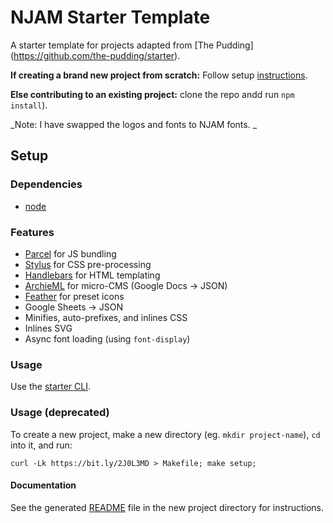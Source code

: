 # NJAM Starter Template

A starter template for projects adapted from [The Pudding] (https://github.com/the-pudding/starter).

**If creating a brand new project from scratch:** Follow setup [instructions](#setup).

**Else contributing to an existing project:** clone the repo andd run `npm install`).

_Note: I have swapped the logos and fonts to NJAM fonts. _

## Setup

### Dependencies

- [node](http://nodejs.org)

### Features

- [Parcel](http://parceljs.org) for JS bundling
- [Stylus](http://stylus-lang.com/) for CSS pre-processing
- [Handlebars](http://handlebarsjs.com/) for HTML templating
- [ArchieML](http://archieml.org/) for micro-CMS (Google Docs -> JSON)
- [Feather](https://feathericons.com/) for preset icons
- Google Sheets -> JSON
- Minifies, auto-prefixes, and inlines CSS
- Inlines SVG
- Async font loading (using `font-display`)

### Usage

Use the [starter CLI](https://github.com/the-pudding/starter-cli).

### Usage (deprecated)
To create a new project, make a new directory (eg. `mkdir project-name`), `cd` into it, and run:

```
curl -Lk https://bit.ly/2J0L3MD > Makefile; make setup;
```

#### Documentation

See the generated [README](https://github.com/njam-data/starter/blob/master/README.story.md#development) file in the new project directory for instructions.

